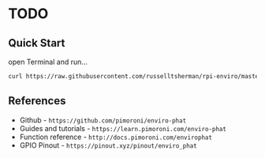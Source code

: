 # TODO

## Quick Start

open Terminal and run...

```sh
curl https://raw.githubusercontent.com/russelltsherman/rpi-enviro/master/bin/bootstrap | bash
```

## References

- Github - `https://github.com/pimoroni/enviro-phat`
- Guides and tutorials - `https://learn.pimoroni.com/enviro-phat`
- Function reference - `http://docs.pimoroni.com/envirophat`
- GPIO Pinout - `https://pinout.xyz/pinout/enviro_phat`
